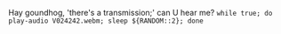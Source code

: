 Hay goundhog, 'there's a transmission;' can U hear me?
`while true; do play-audio V024242.webm; sleep ${RANDOM::2}; done`
